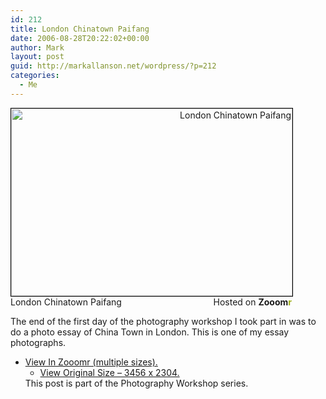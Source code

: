 ```yaml
---
id: 212
title: London Chinatown Paifang
date: 2006-08-28T20:22:02+00:00
author: Mark
layout: post
guid: http://markallanson.net/wordpress/?p=212
categories:
  - Me
---
```

<div style="width: 450px; text-align: right">
  <a title="Zooomr :: Photo Sharing" href="http://beta.zooomr.com/photos/MarkAllanson/163094/"><img style="border-right: #000 1px solid; border-top: #000 1px solid; border-left: #000 1px solid; border-bottom: #000 1px solid" height="300" alt="London Chinatown Paifang" src="http://static.zooomr.com/images/163094_e50a212ab2.jpg" width="450" border="0" /></a><span style="float: left">London Chinatown Paifang</span> Hosted on <strong>Zooom<span style="color: #9eae15">r</span></strong>
</div>

The end of the first day of the photography workshop I took part in was to do a photo essay of China Town in London. This is one of my essay photographs.

  * [View In Zooomr (multiple sizes).](http://beta.zooomr.com/photos/MarkAllanson/163094) 
      * [View Original Size &#8211; 3456 x 2304.](http://static.zooomr.com/images/163094_e50a212ab2_o.jpg)</ul> 
    This post is part of the Photography Workshop series.